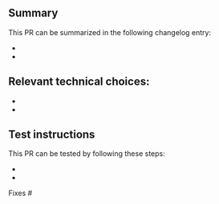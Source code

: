 ## Summary
This PR can be summarized in the following changelog entry:

* 
* 

## Relevant technical choices:

* 
* 

## Test instructions
This PR can be tested by following these steps:

* 
* 

Fixes #
